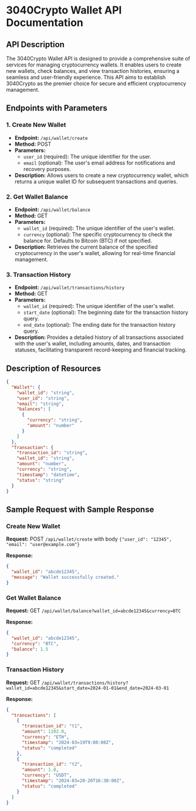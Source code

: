 # 3040Crypto Wallet API Documentation

## API Description

The 3040Crypto Wallet API is designed to provide a comprehensive suite of services for managing cryptocurrency wallets. It enables users to create new wallets, check balances, and view transaction histories, ensuring a seamless and user-friendly experience. This API aims to establish 3040Crypto as the premier choice for secure and efficient cryptocurrency management.

## Endpoints with Parameters

### 1. Create New Wallet
- **Endpoint:** `/api/wallet/create`
- **Method:** POST
- **Parameters:**
  - `user_id` (required): The unique identifier for the user.
  - `email` (optional): The user's email address for notifications and recovery purposes.
- **Description:** Allows users to create a new cryptocurrency wallet, which returns a unique wallet ID for subsequent transactions and queries.

### 2. Get Wallet Balance
- **Endpoint:** `/api/wallet/balance`
- **Method:** GET
- **Parameters:**
  - `wallet_id` (required): The unique identifier of the user's wallet.
  - `currency` (optional): The specific cryptocurrency to check the balance for. Defaults to Bitcoin (BTC) if not specified.
- **Description:** Retrieves the current balance of the specified cryptocurrency in the user's wallet, allowing for real-time financial management.

### 3. Transaction History
- **Endpoint:** `/api/wallet/transactions/history`
- **Method:** GET
- **Parameters:**
  - `wallet_id` (required): The unique identifier of the user's wallet.
  - `start_date` (optional): The beginning date for the transaction history query.
  - `end_date` (optional): The ending date for the transaction history query.
- **Description:** Provides a detailed history of all transactions associated with the user's wallet, including amounts, dates, and transaction statuses, facilitating transparent record-keeping and financial tracking.

## Description of Resources

```json
{
  "Wallet": {
    "wallet_id": "string",
    "user_id": "string",
    "email": "string",
    "balances": [
      {
        "currency": "string",
        "amount": "number"
      }
    ]
  },
  "Transaction": {
    "transaction_id": "string",
    "wallet_id": "string",
    "amount": "number",
    "currency": "string",
    "timestamp": "datetime",
    "status": "string"
  }
}
```

## Sample Request with Sample Response

### Create New Wallet
**Request:** POST `/api/wallet/create` with body `{"user_id": "12345", "email": "user@example.com"}`

**Response:**

```json
{
  "wallet_id": "abcde12345",
  "message": "Wallet successfully created."
}
```

### Get Wallet Balance
**Request:** GET `/api/wallet/balance?wallet_id=abcde12345&currency=BTC`

**Response:**

```json
{
  "wallet_id": "abcde12345",
  "currency": "BTC",
  "balance": 1.5
}
```

### Transaction History
**Request:** GET `/api/wallet/transactions/history?wallet_id=abcde12345&start_date=2024-01-01&end_date=2024-03-01`

**Response:**

```json
{
  "transactions": [
    {
      "transaction_id": "t1",
      "amount": 1202.0,
      "currency": "ETH",
      "timestamp": "2024-03=19T9:00:00Z",
      "status": "completed"
    },
    {
      "transaction_id": "t2",
      "amount": 1.0,
      "currency": "USDT",
      "timestamp": "2024-03=20-20T16:30:00Z",
      "status": "completed"
    }
  ]
}
```
